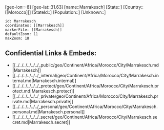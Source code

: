 ﻿---
location: [31.63,-8]
mapzoom: [7,12] 
mapmarker: city 
type: City
tags:
- geo/City


SpocWebEntityId: 32325
isDeleted: false
confidential: public

---
[geo-lon::-8]
[geo-lat::31.63]
[name::Marrakesch]
[State::]
[Country::[[Morocco]]]
[StateId::]
[Population::]
[Unknown::]


```leaflet
id: Marrakesch
coordinates: [[Marrakesch]]
markerFile: [[Marrakesch]]
defaultZoom: 11 
maxZoom: 18
```


## Confidential Links & Embeds: 
- [[../../../../../../_public/geo/Continent/Africa/Morocco/City/Marrakesch.md|Marrakesch]] 
- [[../../../../../../_internal/geo/Continent/Africa/Morocco/City/Marrakesch.internal.md|Marrakesch.internal]] 
- [[../../../../../../_protect/geo/Continent/Africa/Morocco/City/Marrakesch.protect.md|Marrakesch.protect]] 
- [[../../../../../../_private/geo/Continent/Africa/Morocco/City/Marrakesch.private.md|Marrakesch.private]] 
- [[../../../../../../_personal/geo/Continent/Africa/Morocco/City/Marrakesch.personal.md|Marrakesch.personal]] 
- [[../../../../../../_secret/geo/Continent/Africa/Morocco/City/Marrakesch.secret.md|Marrakesch.secret]] 
